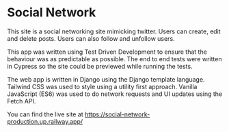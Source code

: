 # Social Network

This site is a social networking site mimicking twitter. Users can create, edit and delete posts.
Users can also follow and unfollow users.

This app was written using Test Driven Development to ensure that the behaviour was as predictable as possible. The end to end tests were written in Cypress so the site could be previewed while running the tests.

The web app is written in Django using the Django template language.
Tailwind CSS was used to style using a utility first approach.
Vanilla JavaScript (ES6) was used to do network requests and UI updates using the Fetch API.

You can find the live site at https://social-network-production.up.railway.app/
